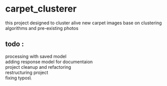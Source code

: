 # carpet_clusterer
this project designed to cluster alive new carpet images base on clustering algorithms and pre-existing photos


## todo :
processing with saved model\
adding response model for documentaion\
project cleanup and refactoring\
restructuring project\
fixing typos\
